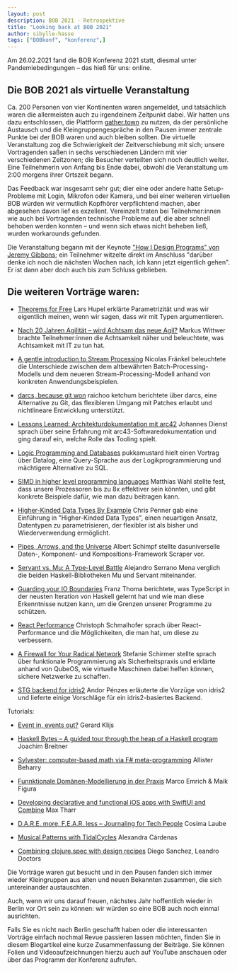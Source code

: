 ```yaml
---
layout: post
description: BOB 2021 - Retrospektive
title: "Looking back at BOB 2021"
author: sibylle-hasse
tags: ["BOBkonf", "konferenz",]
---
```



Am 26.02.2021 fand die BOB Konferenz 2021 statt, diesmal unter Pandemiebedingungen – das hieß für uns: online.

<!-- more start -->

## Die BOB 2021 als virtuelle Veranstaltung ##

Ca. 200 Personen von vier Kontinenten waren angemeldet, und
tatsächlich waren die allermeisten auch zu irgendeinem Zeitpunkt
dabei. Wir hatten uns dazu entschlossen, die Plattform
[gather.town](https://gather.town) zu nutzen, da der persönliche
Austausch und die Kleingruppengespräche in den Pausen immer zentrale
Punkte bei der BOB waren und auch bleiben sollten. Die virtuelle
Veranstaltung zog die Schwierigkeit der Zeitverschiebung mit sich;
unsere Vortragenden saßen in sechs verschiedenen Ländern mit vier
verschiedenen Zeitzonen; die Besucher verteilten sich noch deutlich
weiter. Eine Teilnehmerin von Anfang bis Ende dabei, obwohl die
Veranstaltung um 2:00 morgens ihrer Ortszeit begann.

Das Feedback war insgesamt sehr gut; dier eine oder andere hatte
Setup-Probleme mit Login, Mikrofon oder Kamera, und bei einer weiteren
virtuellen BOB würden wir vermutlich Kopfhörer verpflichtend machen,
aber abgesehen davon lief es exzellent. Vereinzelt traten bei
Teilnehmer:innen wie auch bei Vortragenden technische Probleme auf,
die aber schnell behoben werden konnten – und wenn sich etwas nicht
beheben ließ, wurden workarounds gefunden.

Die Veranstaltung begann mit der Keynote ["How I Design Programs" von
Jeremy Gibbons](https://bobkonf.de/2021/gibbons.html); ein Teilnehmer
witzelte direkt im Anschluss "darüber denke ich noch die nächsten
Wochen nach, ich kann jetzt eigentlich gehen". Er ist dann aber doch
auch bis zum Schluss geblieben.

Die weiteren Vorträge waren:
--------

* [Theorems for Free](https://bobkonf.de/2021/hupel.html) Lars Hupel erklärte Parametrizität und was wir eigentlich meinen, wenn wir sagen, dass wir mit Typen argumentieren.

* [Nach 20 Jahren Agilität – wird Achtsam das neue Agil?](https://bobkonf.de/2021/wittwer.html) Markus Wittwer brachte Teilnehmer:innen die Achtsamkeit näher und beleuchtete, was Achtsamkeit mit IT zu tun hat.

* [A gentle introduction to Stream Processing](https://bobkonf.de/2021/fraenkel.html) Nicolas Fränkel beleuchtete die Unterschiede zwischen dem altbewährten Batch-Processing-Modells und dem neueren Stream-Processing-Modell anhand von konkreten Anwendungsbeispielen.

* [darcs, because git won](https://bobkonf.de/2021/ketchum.html) raichoo ketchum berichtete über darcs, eine Alternative zu Git, das flexibleren Umgang mit Patches erlaubt und nichtlineare Entwicklung unterstützt.

* [Lessons Learned: Architekturdokumentation mit arc42](https://bobkonf.de/2021/dienst.html) Johannes Dienst sprach über seine Erfahrung mit arc43-Softwaredokumentation und ging darauf ein, welche Rolle das Tooling spielt.

* [Logic Programming and Databases](https://bobkonf.de/2021/pukkamustard.html) pukkamustard hielt einen Vortrag über Datalog, eine Query-Sprache aus der Logikprogrammierung und mächtigere Alternative zu SQL.

* [SIMD in higher level programming languages](https://bobkonf.de/2021/wahl.html) Matthias Wahl stellte fest, dass unsere Prozessoren bis zu 8x effektiver sein könnten, und gibt konkrete Beispiele dafür, wie man dazu beitragen kann.

* [Higher-Kinded Data Types By Example](https://bobkonf.de/2021/penner.html) Chris Penner gab eine Einführung in "Higher-Kinded Data Types", einen neuartigen Ansatz, Datentypen zu parametrisieren, der flexibler ist als bisher und Wiederverwendung ermöglicht.

* [Pipes, Arrows, and the Universe](https://bobkonf.de/2021/schimpf.html) Albert Schimpf stellte dasuniverselle Daten-, Komponent- und Kompositions-Framework Scraper vor.

* [Servant vs. Mu: A Type-Level Battle](https://bobkonf.de/2021/serrano.html) Alejandro Serrano Mena verglich die beiden Haskell-Bibliotheken Mu und Servant miteinander.

* [Guarding your IO Boundaries](https://bobkonf.de/2021/thoma.html) Franz Thoma berichtete, was TypeScript in der neusten Iteration von Haskell gelernt hat und wie man diese Erkenntnisse nutzen kann, um die Grenzen unserer Programme zu schützen.

* [React Performance](https://bobkonf.de/2021/schmalhofer.html) Christoph Schmalhofer sprach über React-Performance und die Möglichkeiten, die man hat, um diese zu verbessern.

* [A Firewall for Your Radical Network](https://bobkonf.de/2021/schirmer.html) Stefanie Schirmer stellte sprach über funktionale Programmierung als Sicherheitspraxis und erklärte anhand von QubeOS, wie virtuelle Maschinen dabei helfen können, sichere Netzwerke zu schaffen. 

* [STG backend for idris2](https://bobkonf.de/2021/penzes.html) Andor Pénzes erläuterte die Vorzüge von idris2 und lieferte einige Vorschläge für ein idris2-basiertes Backend.

Tutorials:

* [Event in, events out?](https://bobkonf.de/2021/klijs.html) Gerard Klijs 

* [Haskell Bytes – A guided tour through the heap of a Haskell program](https://bobkonf.de/2021/breitner.html) Joachim Breitner

* [Sylvester: computer-based math via F# meta-programming](https://bobkonf.de/2021/beharry.html) Allister Beharry

* [Funnktionale Domänen-Modellierung in der Praxis](https://bobkonf.de/2021/emrich.html) Marco Emrich & Maik Figura

* [Developing declarative and functional iOS apps with SwiftUI and Combine](https://bobkonf.de/2021/tharr.html) Max Tharr

* [D.A.R.E. more, F.E.A.R. less – Journaling for Tech People](https://bobkonf.de/2021/laube.html) Cosima Laube

* [Musical Patterns with TidalCycles](https://bobkonf.de/2021/cardenas.html) Alexandra Cárdenas

* [Combining clojure.spec with design recipes](https://bobkonf.de/2021/sanchez-doctors.html) Diego Sanchez, Leandro Doctors


Die Vorträge waren gut besucht und in den Pausen fanden sich immer
wieder Kleingruppen aus alten und neuen Bekannten zusammen, die sich
untereinander austauschten.

Auch, wenn wir uns darauf freuen, nächstes Jahr hoffentlich wieder in
Berlin vor Ort sein zu können: wir würden so eine BOB auch noch einmal
ausrichten.

<!-- Hervorhebungen *mit Stern* oder _Unterstrich_.  **Doppelt** für
mehr __Druck__.  Geht auch mitt*endr*in in einem Wort. -->

<!-- more end -->

Falls Sie es nicht nach Berlin geschafft haben oder die interessanten
Vorträge einfach nochmal Revue passieren lassen möchten, finden Sie in
diesem Blogartikel eine kurze Zusammenfassung der Beiträge. Sie können
Folien und Videoaufzeichnungen hierzu auch auf YouTube anschauen oder
über das Programm der Konferenz aufrufen.